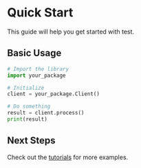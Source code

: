 # Quick Start

This guide will help you get started with test.

## Basic Usage

```python
# Import the library
import your_package

# Initialize
client = your_package.Client()

# Do something
result = client.process()
print(result)
```

## Next Steps

Check out the [tutorials](tutorials/index.md) for more examples.
